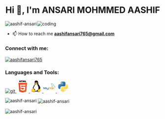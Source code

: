 <h1 align="center">Hi 👋, I'm ANSARI MOHMMED AASHIF</h1>

<img align="right" alt="coding" width="400" src="https://encrypted-tbn0.gstatic.com/images?q=tbn:ANd9GcQIZHNBL_zznudXwwXglBeFGZ-frhpaZJtHeg&usqp=CAU.gif">

<p align="left"> <img src="https://komarev.com/ghpvc/?username=aashif-ansari&label=Profile%20views&color=0e75b6&style=flat" alt="aashif-ansari" /> </p>


- 📫 How to reach me **aashifansari765@gmail.com**

<h3 align="left">Connect with me:</h3>
<p align="left">
<a href="https://www.hackerrank.com/aashifansari765" target="blank"><img align="center" src="https://raw.githubusercontent.com/rahuldkjain/github-profile-readme-generator/master/src/images/icons/Social/hackerrank.svg" alt="aashifansari765" height="30" width="40" /></a>
</p>

<h3 align="left">Languages and Tools:</h3>
<p align="left">  <a href="https://git-scm.com/" target="_blank" rel="noreferrer"> <img src="https://www.vectorlogo.zone/logos/git-scm/git-scm-icon.svg" alt="git" width="40" height="40"/> </a> <a href="https://www.w3.org/html/" target="_blank" rel="noreferrer"> <img src="https://raw.githubusercontent.com/devicons/devicon/master/icons/html5/html5-original-wordmark.svg" alt="html5" width="40" height="40"/> </a> <a href="https://www.linux.org/" target="_blank" rel="noreferrer"> <img src="https://raw.githubusercontent.com/devicons/devicon/master/icons/linux/linux-original.svg" alt="linux" width="40" height="40"/> </a> <a href="https://www.mysql.com/" target="_blank" rel="noreferrer"> <img src="https://raw.githubusercontent.com/devicons/devicon/master/icons/mysql/mysql-original-wordmark.svg" alt="mysql" width="40" height="40"/> </a> <a href="https://www.python.org" target="_blank" rel="noreferrer"> <img src="https://raw.githubusercontent.com/devicons/devicon/master/icons/python/python-original.svg" alt="python" width="40" height="40"/> </a> </p>

<p><img align="left" src="https://github-readme-stats.vercel.app/api/top-langs?username=aashif-ansari&show_icons=true&locale=en&layout=compact" alt="aashif-ansari" /></p>

<p>&nbsp;<img align="center" src="https://github-readme-stats.vercel.app/api?username=aashif-ansari&show_icons=true&locale=en" alt="aashif-ansari" /></p>

<p><img align="center" src="https://github-readme-streak-stats.herokuapp.com/?user=aashif-ansari&" alt="aashif-ansari" /></p>

